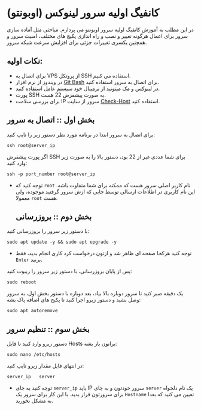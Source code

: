# کانفیگ اولیه سرور لینوکس (اوبونتو)

در این مطلب به آموزش کانفیگ اولیه سرور اوبونتو می پردازم. مباحثی مثل آماده سازی سرور برای اعمال هرگونه تغییر و نصب و راه اندازی پکیج های مختلف، امنیت سرور و همچنین یکسری تغییرات جزئی برای افزایش سرعت شبکه سرور.

## نکات اولیه:

- برای اتصال به VPS از پروتکل SSH استفاده می کنیم.
- در ویندوز از نرم افزار [Git Bash](https://git-scm.com/downloads) برای اتصال به سرور استفاده کنید.
- در لینوکس و مک میتونید از ترمینال خود سیستم عامل استفاده کنید.
- پورت SSH به صورت پیشفزض 22 هست.
- برای بررسی سلامت IP سرور از سایت [Check-Host](https://check-host.net/) استفاده کنید.

## بخش اول :: اتصال به سرور

برای اتصال به سرور ابتدا در برنامه مورد نظر دستور زیر را تایپ کنید:

```
ssh root@server_ip
```

اگر پورت پیشفرض SSH برای شما عددی غیر از 22 بود، دستور بالا را به صورت زیر وارد کنید:

```
ssh -p port_number root@server_ip
```

 * توجه کنید که `root` نام کاربر اصلی سرور هست که ممکنه برای شما متفاوت باشه. این نام کاربری در اطلاعات ارسالی توسط جایی که ازش سرور گرفتید موجوده، ولی معمولا `root` هست.


   ## بخش دوم :: بروزرسانی

با دستور زیر سرور را بروزرسانی کنید:

```
sudo apt update -y && sudo apt upgrade -y
```

 * توجه کنید هرکجا صفحه ای ظاهر شد و ازتون درخواست کرد کاری انجام بدید، فقط `Enter` بزنید.

پس از پایان بروزرسانی، با دستور زیر سرور را ریبوت کنید:

```
sudo reboot
```

یک دقیقه صبر کنید تا سرور دوباره بالا بیاد، بعد دوباره با دستور بخش اول، به سرور وصل بشید و دستور زیرو اجرا کنید تا پکیج های اضافه پاک بشه:

```
sudo apt autoremove
```

   ## بخش سوم :: تنظیم سرور

   دستور زیرو وارد کنید تا فایل Hosts براتون باز بشه:
```
sudo nano /etc/hosts
```

در انتهای فایل مقدار زیرو تایپ کنید:

```
server_ip   server
```

* توجه کنید به جای `server_ip` باید IP سرور خودتون و به جای `server` یک نام دلخواه برای سرورتون قرار بدید. با این کار برای سرور یک `Hostname` تعیین می کنید که بعدا به مشکل نخورید.
